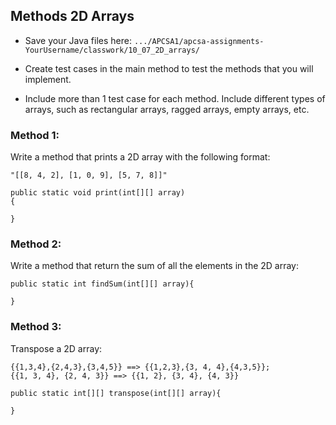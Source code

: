 ## Methods 2D Arrays

- Save your Java files here: ```.../APCSA1/apcsa-assignments-YourUsername/classwork/10_07_2D_arrays/```

- Create test cases in the main method to test the methods that you will implement.
  
- Include more than 1 test case for each method. Include different types of arrays, such as rectangular arrays, ragged arrays, empty arrays, etc.

### Method 1:
Write a method that prints a 2D array with the following format:

```
"[[8, 4, 2], [1, 0, 9], [5, 7, 8]]"
```

```
public static void print(int[][] array)
{

}
```

### Method 2:

Write a method that return the sum of all the elements in the 2D array:

```
public static int findSum(int[][] array){

}
```

### Method 3:

Transpose a 2D array:

```
{{1,3,4},{2,4,3},{3,4,5}} ==> {{1,2,3},{3, 4, 4},{4,3,5}};
{{1, 3, 4}, {2, 4, 3}} ==> {{1, 2}, {3, 4}, {4, 3}}

```

```
public static int[][] transpose(int[][] array){

} 
```
